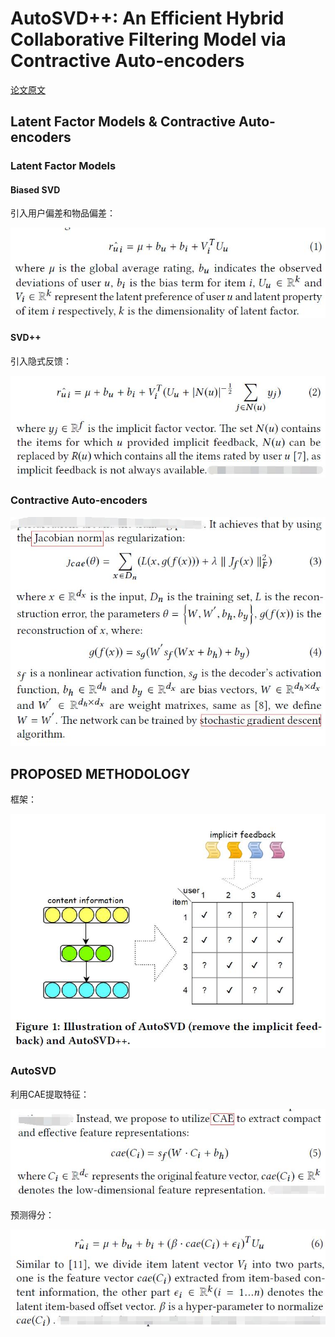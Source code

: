 # AutoSVD++: An Efficient Hybrid Collaborative Filtering Model via Contractive Auto-encoders

[论文原文]()

## Latent Factor Models & Contractive Auto-encoders
### Latent Factor Models
#### Biased SVD

引入用户偏差和物品偏差：

![](res/48.jpg)

#### SVD++

引入隐式反馈：

![](res/49.jpg)

### Contractive Auto-encoders

![](res/50.jpg)

## PROPOSED METHODOLOGY

框架：

![](res/autoSVD.jpg)

### AutoSVD

利用CAE提取特征：

![](res/51.jpg)

预测得分：

![](res/52.jpg)